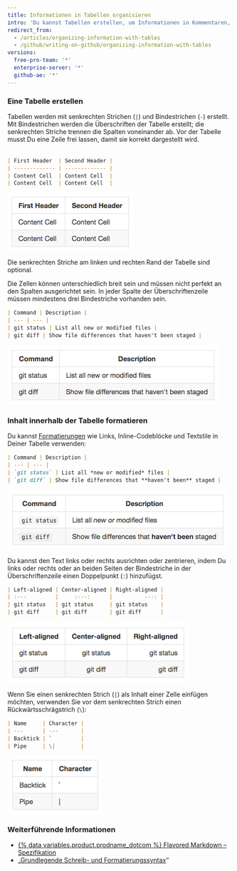 ```yaml
---
title: Informationen in Tabellen organisieren
intro: 'Du kannst Tabellen erstellen, um Informationen in Kommentaren, Issues, Pull Requests und Wikis zu organisieren.'
redirect_from:
  - /articles/organizing-information-with-tables
  - /github/writing-on-github/organizing-information-with-tables
versions:
  free-pro-team: '*'
  enterprise-server: '*'
  github-ae: '*'
---
```


### Eine Tabelle erstellen

Tabellen werden mit senkrechten Strichen (`|`) und Bindestrichen (`-`) erstellt. Mit Bindestrichen werden die Überschriften der Tabelle erstellt; die senkrechten Striche trennen die Spalten voneinander ab. Vor der Tabelle musst Du eine Zeile frei lassen, damit sie korrekt dargestellt wird.

```markdown

| First Header  | Second Header |
| ------------- | ------------- |
| Content Cell  | Content Cell  |
| Content Cell  | Content Cell  |
```

![Gerenderte Tabelle](/assets/images/help/writing/table-basic-rendered.png)

Die senkrechten Striche am linken und rechten Rand der Tabelle sind optional.

Die Zellen können unterschiedlich breit sein und müssen nicht perfekt an den Spalten ausgerichtet sein. In jeder Spalte der Überschriftenzeile müssen mindestens drei Bindestriche vorhanden sein.

```markdown
| Command | Description |
| --- | --- |
| git status | List all new or modified files |
| git diff | Show file differences that haven't been staged |
```

![Gerenderte Tabelle mit unterschiedlicher Zellenbreite](/assets/images/help/writing/table-varied-columns-rendered.png)

### Inhalt innerhalb der Tabelle formatieren

Du kannst [Formatierungen](/articles/basic-writing-and-formatting-syntax) wie Links, Inline-Codeblöcke und Textstile in Deiner Tabelle verwenden:

```markdown
| Command | Description |
| --- | --- |
| `git status` | List all *new or modified* files |
| `git diff` | Show file differences that **haven't been** staged |
```

![Gerenderte Tabelle mit formatiertem Text](/assets/images/help/writing/table-inline-formatting-rendered.png)

Du kannst den Text links oder rechts ausrichten oder zentrieren, indem Du links oder rechts oder an beiden Seiten der Bindestriche in der Überschriftenzeile einen Doppelpunkt (`:`) hinzufügst.

```markdown
| Left-aligned | Center-aligned | Right-aligned |
| :---         |     :---:      |          ---: |
| git status   | git status     | git status    |
| git diff     | git diff       | git diff      |
```

![Gerenderte Tabelle mit nach links, nach rechts oder zentriert ausgerichtetem Text](/assets/images/help/writing/table-aligned-text-rendered.png)

Wenn Sie einen senkrechten Strich (`|`) als Inhalt einer Zelle einfügen möchten, verwenden Sie vor dem senkrechten Strich einen Rückwärtsschrägstrich (`\`):

```markdown
| Name     | Character |
| ---      | ---       |
| Backtick | `         |
| Pipe     | \|        |
```

![Gerenderte Tabelle mit einem maskierten senkrechten Strich](/assets/images/help/writing/table-escaped-character-rendered.png)

### Weiterführende Informationen

- [{% data variables.product.prodname_dotcom %} Flavored Markdown – Spezifikation](https://github.github.com/gfm/)
- „[Grundlegende Schreib- und Formatierungssyntax](/articles/basic-writing-and-formatting-syntax)“
